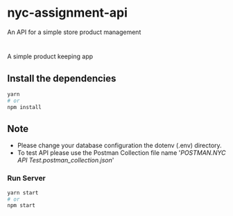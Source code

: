 # nyc-assignment-api
An API for a simple store product management
# 

A simple product keeping app

## Install the dependencies
```bash
yarn
# or
npm install
```

## Note
- Please change your database configuration the dotenv (.env) directory.
- To test API please use the Postman Collection file name '*POSTMAN.NYC API Test.postman_collection.json*'

### Run Server
```bash
yarn start
# or
npm start
```
